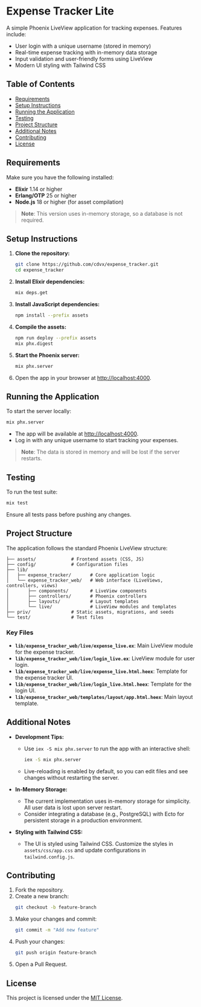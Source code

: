 
# Expense Tracker Lite

A simple Phoenix LiveView application for tracking expenses. Features include:
- User login with a unique username (stored in memory)
- Real-time expense tracking with in-memory data storage
- Input validation and user-friendly forms using LiveView
- Modern UI styling with Tailwind CSS

## Table of Contents

- [Requirements](#requirements)
- [Setup Instructions](#setup-instructions)
- [Running the Application](#running-the-application)
- [Testing](#testing)
- [Project Structure](#project-structure)
- [Additional Notes](#additional-notes)
- [Contributing](#contributing)
- [License](#license)

## Requirements

Make sure you have the following installed:

- **Elixir** 1.14 or higher
- **Erlang/OTP** 25 or higher
- **Node.js** 18 or higher (for asset compilation)

> **Note**: This version uses in-memory storage, so a database is not required.

## Setup Instructions

1. **Clone the repository:**
   ```bash
   git clone https://github.com/cdvx/expense_tracker.git
   cd expense_tracker
   ```

2. **Install Elixir dependencies:**
   ```bash
   mix deps.get
   ```

3. **Install JavaScript dependencies:**
   ```bash
   npm install --prefix assets
   ```

4. **Compile the assets:**
   ```bash
   npm run deploy --prefix assets
   mix phx.digest
   ```

5. **Start the Phoenix server:**
   ```bash
   mix phx.server
   ```

6. Open the app in your browser at [http://localhost:4000](http://localhost:4000).

## Running the Application

To start the server locally:

```bash
mix phx.server
```

- The app will be available at [http://localhost:4000](http://localhost:4000).
- Log in with any unique username to start tracking your expenses.

> **Note**: The data is stored in memory and will be lost if the server restarts.

## Testing

To run the test suite:

```bash
mix test
```

Ensure all tests pass before pushing any changes.

## Project Structure

The application follows the standard Phoenix LiveView structure:

```
├── assets/             # Frontend assets (CSS, JS)
├── config/             # Configuration files
├── lib/
│   ├── expense_tracker/       # Core application logic
│   └── expense_tracker_web/   # Web interface (LiveViews, controllers, views)
│       ├── components/        # LiveView components
│       ├── controllers/       # Phoenix controllers
│       ├── layouts/           # Layout templates
│       └── live/              # LiveView modules and templates
├── priv/               # Static assets, migrations, and seeds
└── test/               # Test files
```

### Key Files

- **`lib/expense_tracker_web/live/expense_live.ex`**: Main LiveView module for the expense tracker.
- **`lib/expense_tracker_web/live/login_live.ex`**: LiveView module for user login.
- **`lib/expense_tracker_web/live/expense_live.html.heex`**: Template for the expense tracker UI.
- **`lib/expense_tracker_web/live/login_live.html.heex`**: Template for the login UI.
- **`lib/expense_tracker_web/templates/layout/app.html.heex`**: Main layout template.

## Additional Notes

- **Development Tips:**
  - Use `iex -S mix phx.server` to run the app with an interactive shell:
    ```bash
    iex -S mix phx.server
    ```
  - Live-reloading is enabled by default, so you can edit files and see changes without restarting the server.

- **In-Memory Storage:**
  - The current implementation uses in-memory storage for simplicity. All user data is lost upon server restart.
  - Consider integrating a database (e.g., PostgreSQL) with Ecto for persistent storage in a production environment.

- **Styling with Tailwind CSS:**
  - The UI is styled using Tailwind CSS. Customize the styles in `assets/css/app.css` and update configurations in `tailwind.config.js`.

## Contributing

1. Fork the repository.
2. Create a new branch:
   ```bash
   git checkout -b feature-branch
   ```
3. Make your changes and commit:
   ```bash
   git commit -m "Add new feature"
   ```
4. Push your changes:
   ```bash
   git push origin feature-branch
   ```
5. Open a Pull Request.

## License

This project is licensed under the [MIT License](LICENSE).
